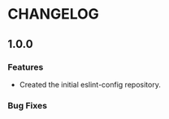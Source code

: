 # CHANGELOG

## 1.0.0

### Features

- Created the initial eslint-config repository.

### Bug Fixes
